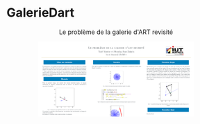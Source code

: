 # GalerieDart

<p align="center"> Le problème de la galerie d'ART revisité </p>
<p align="center">
  
  <img src="chrome_QbAD7gV1y1.png" width="360px" />
</p>
